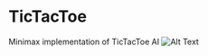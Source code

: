 # TicTacToe
Minimax implementation of TicTacToe AI
![Alt Text](https://media.giphy.com/media/ZV9wmI99QQ504lnLET/giphy-downsized-large.gif)
